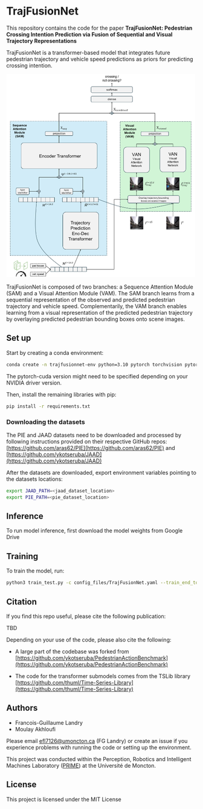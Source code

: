 # TrajFusionNet

This repository contains the code for the paper **TrajFusionNet: Pedestrian Crossing Intention Prediction via Fusion of Sequential and Visual Trajectory Representations**

TrajFusionNet is a transformer-based model that integrates future pedestrian trajectory and vehicle speed predictions as priors for predicting crossing intention.

<img src="docs/architecture.png" alt="TrajFusionNet Architecture" width="500">

TrajFusionNet is composed of two branches: a Sequence Attention Module (SAM) and a Visual Attention Module (VAM). The SAM branch learns from a sequential representation of the observed and predicted pedestrian trajectory and vehicle speed. Complementarily, the VAM branch enables learning from a visual representation of the predicted pedestrian trajectory by overlaying predicted pedestrian bounding boxes onto scene images.

## Set up

Start by creating a conda environment:

```bash
conda create -n trajfusionnet-env python=3.10 pytorch torchvision pytorchvideo pytorch-cuda accelerate tensorflow -c pytorch -c nvidia -c conda-forge
```

The pytorch-cuda version might need to be specified depending on your NVIDIA driver version.

Then, install the remaining libraries with pip:

```bash
pip install -r requirements.txt
```

### Downloading the datasets

The PIE and JAAD datasets need to be downloaded and processed by following instructions provided on their respective GitHub repos: [https://github.com/aras62/PIE](https://github.com/aras62/PIE) and [https://github.com/ykotseruba/JAAD](https://github.com/ykotseruba/JAAD)

After the datasets are downloaded, export environment variables pointing to the datasets locations:
```bash
export JAAD_PATH=<jaad_dataset_location>
export PIE_PATH=<pie_dataset_location>
```

## Inference

To run model inference, first download the model weights from Google Drive

## Training

To train the model, run:
```bash
python3 train_test.py -c config_files/TrajFusionNet.yaml --train_end_to_end
```

## Citation

If you find this repo useful, please cite the following publication:

TBD

Depending on your use of the code, please also cite the following:

* A large part of the codebase was forked from [https://github.com/ykotseruba/PedestrianActionBenchmark](https://github.com/ykotseruba/PedestrianActionBenchmark)

* The code for the transformer submodels comes from the TSLib library [https://github.com/thuml/Time-Series-Library](https://github.com/thuml/Time-Series-Library)


## Authors

* Francois-Guillaume Landry
* Moulay Akhloufi

Please email efl7126@umoncton.ca (FG Landry) or create an issue if you experience problems with running the code or setting up the environment.

This project was conducted within the Perception, Robotics and Intelligent Machines Laboratory ([PRIME](https://primeai.ca/)) at the Université de Moncton.

## License

This project is licensed under the MIT License
